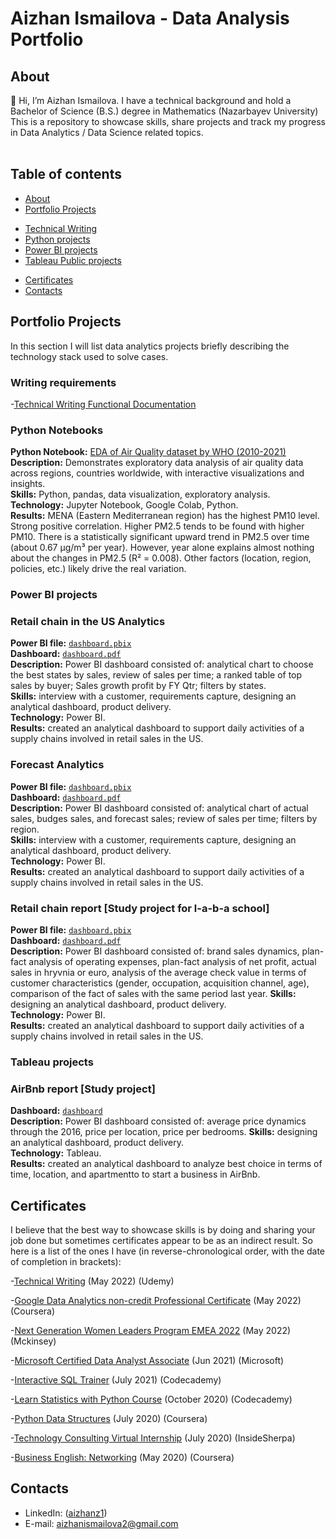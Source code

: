 # Aizhan Ismailova - Data Analysis Portfolio 

## About
👋 Hi, I’m Aizhan Ismailova. I have a technical background and hold a Bachelor of Science (B.S.) degree in Mathematics (Nazarbayev University)
<br>
This is a repository to showcase skills, share projects and track my progress in Data Analytics / Data Science related topics.  
<br>
## Table of contents

- [About](#about)
- [Portfolio Projects](#portfolio-projects)
+ [Technical Writing](#writing-requirements)
+ [Python projects](#python-projects)
+ [Power BI projects](#power-bi-projects)
+ [Tableau Public projects](#tableau-projects)
- [Certificates](#certificates)
- [Contacts](#contacts)





## Portfolio Projects
In this section I will list data analytics projects briefly describing the technology stack used to solve cases.

### Writing requirements

-[Technical Writing Functional Documentation](https://github.com/aizhanz1/software-writing-aizhan/wiki/Functional-Documentation)


### Python Notebooks

**Python Notebook:** [EDA of Air Quality dataset by WHO (2010-2021)](https://github.com/aizhanz1/aizhanz1/blob/main/python%20notebooks/Data_Analysis_for%20_portfolio.ipynb)  
**Description:** Demonstrates exploratory data analysis of air quality data across regions, countries worldwide, with interactive visualizations and insights.  
**Skills:** Python, pandas, data visualization, exploratory analysis.  
**Technology:** Jupyter Notebook, Google Colab, Python.  
**Results:** MENA (Eastern Mediterranean region) has the highest PM10 level. Strong positive correlation. Higher PM2.5 tends to be found with higher PM10. There is a statistically significant upward trend in PM2.5 over time (about 0.67 μg/m³ per year). However, year alone explains almost nothing about the changes in PM2.5 (R² = 0.008). Other factors (location, region, policies, etc.) likely drive the real variation.

### Power BI projects

### Retail chain in the US Analytics
**Power BI file:** [`dashboard.pbix`](https://github.com/aizhanz1/aizhanz1/tree/main/Retail_Analysis_US)    
**Dashboard:** [`dashboard.pdf`](https://github.com/aizhanz1/aizhanz1/blob/main/Retail_Analysis_US/Retail_US_demo_data.pdf)   
**Description:** Power BI dashboard consisted of: analytical chart to choose the best states by sales, review of sales per time; a ranked table of top sales by buyer; Sales growth profit by FY Qtr; filters by states.    
**Skills:** interview with a customer, requirements capture, designing an analytical dashboard, product delivery.    
**Technology:** Power BI.    
**Results:** created an analytical dashboard to support daily activities of a supply chains involved in retail sales in the US.

### Forecast Analytics
**Power BI file:** [`dashboard.pbix`](https://github.com/aizhanz1/aizhanz1/tree/main/Analysis_Forecast_sales)    
**Dashboard:** [`dashboard.pdf`](https://github.com/aizhanz1/aizhanz1/blob/main/Analysis_Forecast_sales/Forecast_Analysis_demo_data.pdf)   
**Description:** Power BI dashboard consisted of: analytical chart of actual sales, budges sales, and forecast sales; review of sales per time; filters by region.    
**Skills:** interview with a customer, requirements capture, designing an analytical dashboard, product delivery.    
**Technology:** Power BI.    
**Results:** created an analytical dashboard to support daily activities of a supply chains involved in retail sales in the US.

### Retail chain report [Study project for l-a-b-a school] 
**Power BI file:** [`dashboard.pbix`](https://github.com/aizhanz1/aizhanz1/blob/main/Retail_report_RUS/Retail_report_RUS.pbix)    
**Dashboard:** [`dashboard.pdf`](https://github.com/aizhanz1/aizhanz1/blob/main/Retail_report_RUS/Retail_report_RUS.pdf)   
**Description:** Power BI dashboard consisted of: brand sales dynamics, plan-fact analysis of operating expenses, plan-fact analysis of net profit, actual sales in hryvnia or euro, analysis of the average check value in terms of customer characteristics (gender, occupation, acquisition channel, age), comparison of the fact of sales with the same period last year.
**Skills:**   designing an analytical dashboard, product delivery.    
**Technology:** Power BI.    
**Results:** created an analytical dashboard to support daily activities of a supply chains involved in retail sales in the US.

### Tableau projects

### AirBnb report [Study project] 
**Dashboard:** [`dashboard`](https://public.tableau.com/app/profile/aizhan.ismailova/viz/AirBnBStudyProject/Dashboard1?publish=yes)   
**Description:** Power BI dashboard consisted of: average price dynamics through the 2016, price per location, price per bedrooms.
**Skills:**   designing an analytical dashboard, product delivery.    
**Technology:** Tableau.    
**Results:** created an analytical dashboard to analyze best choice in terms of time, location,  and apartmentto to start a business in AirBnb. 

## Certificates
I believe that the best way to showcase skills is by doing and sharing your job done but sometimes certificates appear to be as an indirect result. 
So here is a list of the ones I have (in reverse-chronological order, with the date of completion in brackets):

-[Technical Writing](https://drive.google.com/drive/u/2/folders/1LA5WrxaViWgR14JmzgexRhnvUhR9NPbc) (May 2022) (Udemy)

-[Google Data Analytics non-credit Professional Certificate](https://drive.google.com/drive/u/2/folders/1LA5WrxaViWgR14JmzgexRhnvUhR9NPbc) (May 2022) (Coursera)

-[Next Generation Women Leaders Program EMEA 2022](https://drive.google.com/drive/u/2/folders/1LA5WrxaViWgR14JmzgexRhnvUhR9NPbc) (May 2022) (Mckinsey)

-[Microsoft Certified Data Analyst Associate](https://drive.google.com/drive/u/2/folders/1LA5WrxaViWgR14JmzgexRhnvUhR9NPbc) (Jun 2021) (Microsoft)

-[Interactive SQL Trainer](https://drive.google.com/drive/u/2/folders/1LA5WrxaViWgR14JmzgexRhnvUhR9NPbc) (July 2021) (Codecademy)

-[Learn Statistics with Python Course](https://drive.google.com/drive/u/2/folders/1LA5WrxaViWgR14JmzgexRhnvUhR9NPbc) (October 2020) (Codecademy)

-[Python Data Structures](https://drive.google.com/drive/u/2/folders/1LA5WrxaViWgR14JmzgexRhnvUhR9NPbc) (July 2020) (Coursera)

-[Technology Consulting Virtual Internship](https://drive.google.com/drive/u/2/folders/1LA5WrxaViWgR14JmzgexRhnvUhR9NPbc) (July 2020) (InsideSherpa)

-[Business English: Networking](https://drive.google.com/drive/u/2/folders/1LA5WrxaViWgR14JmzgexRhnvUhR9NPbc) (May 2020) (Coursera)




## Contacts
- LinkedIn: ([aizhanz1](https://www.linkedin.com/in/aizhan-ismailova/))
- E-mail: aizhanismailova2@gmail.com

